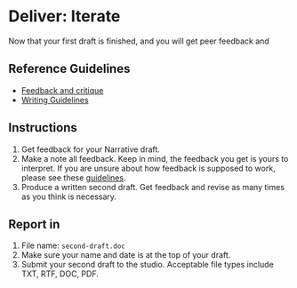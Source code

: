 # Deliver: Iterate

Now that your first draft is finished, and you will get peer feedback and 

## Reference Guidelines

- [Feedback and critique](/toolkit/feedback-and-critique.md)
- [Writing Guidelines](/writing_guidelines.md)

## Instructions

1. Get feedback for your Narrative draft.
2. Make a note all feedback. Keep in mind, the feedback you get is yours to interpret. If you are unsure about how feedback is supposed to work, please see these [guidelines](/toolkit/feedback-and-critique.md).
3. Produce a written second draft. Get feedback and revise as many times as you think is necessary.

## Report in

1. File name: `second-draft.doc`
2. Make sure your name and date is at the top of your draft.
3. Submit your second draft to the studio. Acceptable file types include TXT, RTF, DOC, PDF.



